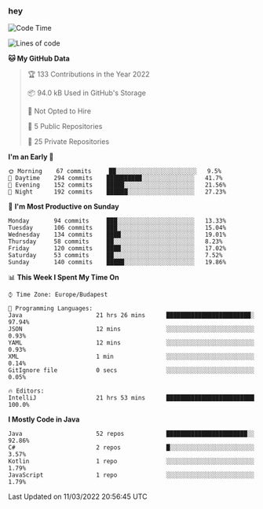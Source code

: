 ### hey

<!--START_SECTION:waka-->
![Code Time](http://img.shields.io/badge/Code%20Time-631%20hrs%2029%20mins-blue)

![Lines of code](https://img.shields.io/badge/From%20Hello%20World%20I%27ve%20Written-443%20Thousand%20lines%20of%20code-blue)

**🐱 My GitHub Data** 

> 🏆 133 Contributions in the Year 2022
 > 
> 📦 94.0 kB Used in GitHub's Storage 
 > 
> 🚫 Not Opted to Hire
 > 
> 📜 5 Public Repositories 
 > 
> 🔑 25 Private Repositories  
 > 
**I'm an Early 🐤** 

```text
🌞 Morning    67 commits     ██░░░░░░░░░░░░░░░░░░░░░░░   9.5% 
🌆 Daytime    294 commits    ██████████░░░░░░░░░░░░░░░   41.7% 
🌃 Evening    152 commits    █████░░░░░░░░░░░░░░░░░░░░   21.56% 
🌙 Night      192 commits    ██████░░░░░░░░░░░░░░░░░░░   27.23%

```
📅 **I'm Most Productive on Sunday** 

```text
Monday       94 commits     ███░░░░░░░░░░░░░░░░░░░░░░   13.33% 
Tuesday      106 commits    ███░░░░░░░░░░░░░░░░░░░░░░   15.04% 
Wednesday    134 commits    ████░░░░░░░░░░░░░░░░░░░░░   19.01% 
Thursday     58 commits     ██░░░░░░░░░░░░░░░░░░░░░░░   8.23% 
Friday       120 commits    ████░░░░░░░░░░░░░░░░░░░░░   17.02% 
Saturday     53 commits     ██░░░░░░░░░░░░░░░░░░░░░░░   7.52% 
Sunday       140 commits    █████░░░░░░░░░░░░░░░░░░░░   19.86%

```


📊 **This Week I Spent My Time On** 

```text
⌚︎ Time Zone: Europe/Budapest

💬 Programming Languages: 
Java                     21 hrs 26 mins      ████████████████████████░   97.94% 
JSON                     12 mins             ░░░░░░░░░░░░░░░░░░░░░░░░░   0.93% 
YAML                     12 mins             ░░░░░░░░░░░░░░░░░░░░░░░░░   0.93% 
XML                      1 min               ░░░░░░░░░░░░░░░░░░░░░░░░░   0.14% 
GitIgnore file           0 secs              ░░░░░░░░░░░░░░░░░░░░░░░░░   0.05%

🔥 Editors: 
IntelliJ                 21 hrs 53 mins      █████████████████████████   100.0%

```

**I Mostly Code in Java** 

```text
Java                     52 repos            ███████████████████████░░   92.86% 
C#                       2 repos             █░░░░░░░░░░░░░░░░░░░░░░░░   3.57% 
Kotlin                   1 repo              ░░░░░░░░░░░░░░░░░░░░░░░░░   1.79% 
JavaScript               1 repo              ░░░░░░░░░░░░░░░░░░░░░░░░░   1.79%

```



 Last Updated on 11/03/2022 20:56:45 UTC
<!--END_SECTION:waka-->
